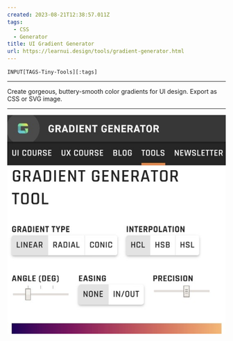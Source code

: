 ```yaml
---
created: 2023-08-21T12:38:57.011Z
tags: 
  - CSS
  - Generator
title: UI Gradient Generator
url: https://learnui.design/tools/gradient-generator.html
---
```

```meta-bind
INPUT[TAGS-Tiny-Tools][:tags]
```

___
Create gorgeous, buttery-smooth color gradients for UI design. Export as CSS or SVG image.
___

![](_attachments/ui-gradient-generator.jpg)
